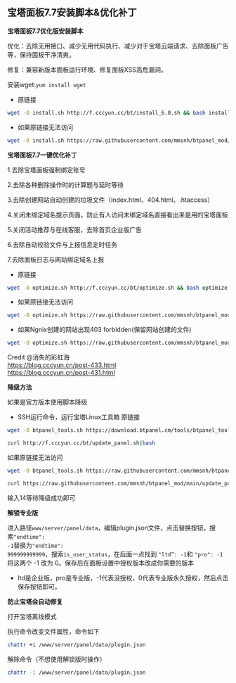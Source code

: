 ## 宝塔面板7.7安装脚本&优化补丁

**宝塔面板7.7优化版安装脚本**

优化：去除无用接口、减少无用代码执行、减少对于宝塔云端请求、去除面板广告等，保持面板干净清爽。

修复：兼容新版本面板运行环境、修复面板XSS高危漏洞。

安装wget:<code>yum install wget</code>

* 原链接
```bash
wget -O install.sh http://f.cccyun.cc/bt/install_6.0.sh && bash install.sh
```
* 如果原链接无法访问
```bash
wget -O install.sh https://raw.githubusercontent.com/mmsnh/btpanel_mod/main/install_6.0.sh && bash install.sh
```

**宝塔面板7.7一键优化补丁**

1.去除宝塔面板强制绑定账号

2.去除各种删除操作时的计算题与延时等待

3.去除创建网站自动创建的垃圾文件（index.html、404.html、.htaccess）

4.关闭未绑定域名提示页面，防止有人访问未绑定域名直接看出来是用的宝塔面板

5.关闭活动推荐与在线客服，去除首页企业版广告

6.去除自动校验文件与上报信息定时任务

7.去除面板日志与网站绑定域名上报

* 原链接
```bash
wget -O optimize.sh http://f.cccyun.cc/bt/optimize.sh && bash optimize.sh
```
* 如果原链接无法访问
```bash
wget -O optimize.sh https://raw.githubusercontent.com/mmsnh/btpanel_mod/main/optimize_mod.sh && bash optimize.sh
```
* 如果Ngnix创建的网站出现403 forbidden(保留网站创建的文件)
```bash
wget -O optimize.sh https://raw.githubusercontent.com/mmsnh/btpanel_mod/main/optimize_mod2.sh && bash optimize.sh
```

Credit @消失的彩虹海  
https://blog.cccyun.cn/post-433.html  
https://blog.cccyun.cn/post-431.html

**降级方法**

如果是官方版本使用脚本降级

* SSH运行命令，运行宝塔Linux工具箱
原链接
```bash
wget -O btpanel_tools.sh https://download.btpanel.cm/tools/btpanel_tools.sh && bash btpanel_tools.sh
```
```bash
curl http://f.cccyun.cc/bt/update_panel.sh|bash
```
如果原链接无法访问
```bash
wget -O btpanel_tools.sh https://raw.githubusercontent.com/mmsnh/btpanel_mod/main/btpanel_tools.sh && bash btpanel_tools.sh
```
```bash
curl https://raw.githubusercontent.com/mmsnh/btpanel_mod/main/update_panel.sh|bash
```
输入14等待降级成功即可

**解锁专业版**

进入路径<code>www/server/panel/data</code>，编辑plugin.json文件，点击替换按钮，搜索<code>"endtime": -1</code>替换为<code>"endtime": 999999999999</code>，搜索<code>is_user_status</code>，在后面一点找到 <code>"ltd”: -1</code>和 <code>"pro": -1</code>将这两个 -1 改为 0。保存后在面板设置中授权版本改成你需要的版本

* ltd是企业版，pro是专业版，-1代表没授权，0代表专业版永久授权，然后点击保存按钮即可。

**防止宝塔会自动修复**

打开宝塔离线模式

执行命令改变文件属性，命令如下
```bash
chattr +i /www/server/panel/data/plugin.json
```
解除命令（不想使用解锁版时操作）
```bash
chattr -i /www/server/panel/data/plugin.json
```
